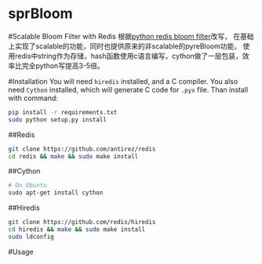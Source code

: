 sprBloom
========

#Scalable Bloom Filter with Redis
根据[python redis bloom filter](https://github.com/seomoz/pyreBloom)改写，
在基础上实现了scalable的功能，同时也提供原来的非scalable的pyreBloom功能，
使用redis中string作为存储，hash函数使用c语言编写，cython做了一层包装，效
率比完全python写提高3-5倍。


#Installation
You will need `hiredis` installed, and a C compiler. You also need `Cython` 
installed, which will generate C code for `.pyx` file. Than install with 
command:
```bash
pip install -r requirements.txt
sudo python setup.py install
```

##Redis
```bash
git clone https://github.com/antirez/redis
cd redis && make && sudo make install
```

##Cython
```bash
# On Ubuntu
sudo apt-get install cython
```

##Hiredis
```bash
git clone https://github.com/redis/hiredis
cd hiredis && make && sudo make install
sudo ldconfig
```

#Usage

